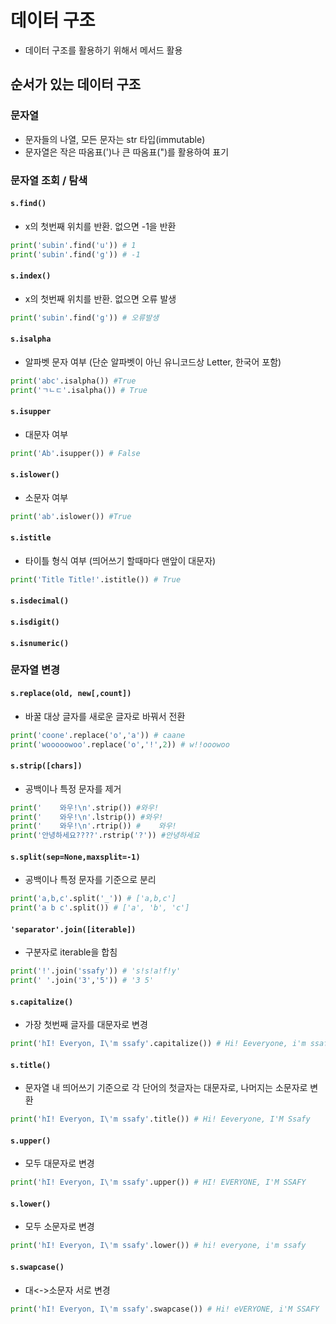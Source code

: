 # 데이터 구조
* 데이터 구조를 활용하기 위해서 메서드 활용

## 순서가 있는 데이터 구조
### 문자열
* 문자들의 나열, 모든 문자는 str 타입(immutable)
* 문자열은 작은 따옴표(')나 큰 따옴표(")를 활용하여 표기
### 문자열 조회 / 탐색
#### `s.find()`
* x의 첫번째 위치를 반환. 없으면 -1을 반환
``` python
print('subin'.find('u')) # 1
print('subin'.find('g')) # -1
```
#### `s.index()`
* x의 첫번째 위치를 반환. 없으면 오류 발생
``` python
print('subin'.find('g')) # 오류발생
```
#### `s.isalpha`
* 알파벳 문자 여부 (단순 알파벳이 아닌 유니코드상 Letter, 한국어 포함)
```python
print('abc'.isalpha()) #True
print('ㄱㄴㄷ'.isalpha()) # True
```
#### `s.isupper`
* 대문자 여부
``` python
print('Ab'.isupper()) # False
```
#### `s.islower()`
* 소문자 여부
``` python
print('ab'.islower()) #True
```
#### `s.istitle`
* 타이틀 형식 여부 (띄어쓰기 할때마다 맨앞이 대문자)
``` python
print('Title Title!'.istitle()) # True
```
#### `s.isdecimal()`
#### `s.isdigit()` 
#### `s.isnumeric()`  

### 문자열 변경
#### `s.replace(old, new[,count])`
* 바꿀 대상 글자를 새로운 글자로 바꿔서 전환
```python
print('coone'.replace('o','a')) # caane
print('wooooowoo'.replace('o','!',2)) # w!!ooowoo
```
#### `s.strip([chars])`
* 공백이나 특정 문자를 제거
```python
print('    와우!\n'.strip()) #와우!
print('    와우!\n'.lstrip()) #와우!
print('    와우!\n'.rtrip()) #    와우!
print('안녕하세요????'.rstrip('?')) #안녕하세요
```
#### `s.split(sep=None,maxsplit=-1)`
* 공백이나 특정 문자를 기준으로 분리
```python
print('a,b,c'.split('_')) # ['a,b,c']
print('a b c'.split()) # ['a', 'b', 'c']
```
#### `'separator'.join([iterable])`
* 구분자로 iterable을 합침
```python
print('!'.join('ssafy')) # 's!s!a!f!y'
print(' '.join('3','5')) # '3 5'
```
#### `s.capitalize()`
* 가장 첫번째 글자를 대문자로 변경
```python
print('hI! Everyon, I\'m ssafy'.capitalize()) # Hi! Eeveryone, i'm ssafy
```
#### `s.title()`
* 문자열 내 띄어쓰기 기준으로 각 단어의 첫글자는 대문자로, 나머지는 소문자로 변환
```python
print('hI! Everyon, I\'m ssafy'.title()) # Hi! Eeveryone, I'M Ssafy
```
#### `s.upper()`
* 모두 대문자로 변경
```python
print('hI! Everyon, I\'m ssafy'.upper()) # HI! EVERYONE, I'M SSAFY
```
#### `s.lower()`
* 모두 소문자로 변경
```python
print('hI! Everyon, I\'m ssafy'.lower()) # hi! everyone, i'm ssafy
```
#### `s.swapcase()`
* 대<->소문자 서로 변경
```python
print('hI! Everyon, I\'m ssafy'.swapcase()) # Hi! eVERYONE, i'M SSAFY
```